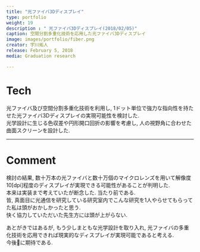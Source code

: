 ```yaml
---
title: "光ファイバ3Dディスプレイ"
type: portfolio
weight: 19
description : " 光ファイバ3Dディスプレイ(2018/02/05)"
caption: 空間分割多重化技術を応用した光ファイバ3Dディスプレイ
image: images/portfolio/fiber.png
creator: 宇川拓人
release: February 5, 2018
media: Graduation research

---
```

# Tech
光ファイバ及び空間分割多重化技術を利用し, 1ドット単位で強力な指向性を持たせた光ファイバ3Dディスプレイの実現可能性を検討した. <br>
光学設計に生じる色収差や円形開口回折の影響を考慮し, 人の視野角に合わせた曲面スクリーンを設計した. <br>

---
# Comment
検討の結果, 数十万本の光ファイバと数十万個のマイクロレンズを用いて解像度10[dpi]程度のディスプレイが実現できる可能性があることが判明した. <br> 
本来は実装まで考えていたが断念した. 当たり前である.  <br>
皆, 真面目に光通信を研究している研究室内でこんな研究を1人やらせてもらってた私は頭がおかしかったと思う. <br>
快く協力していただいた先生方には頭が上がらない. <br>

あとがきではあるが, もう少しまともな光学設計を取り入れ, 光ファイバの多重化技術を応用できれば現実的なディスプレイが実現可能であると考える. <br>
今後に期待である. <br>
